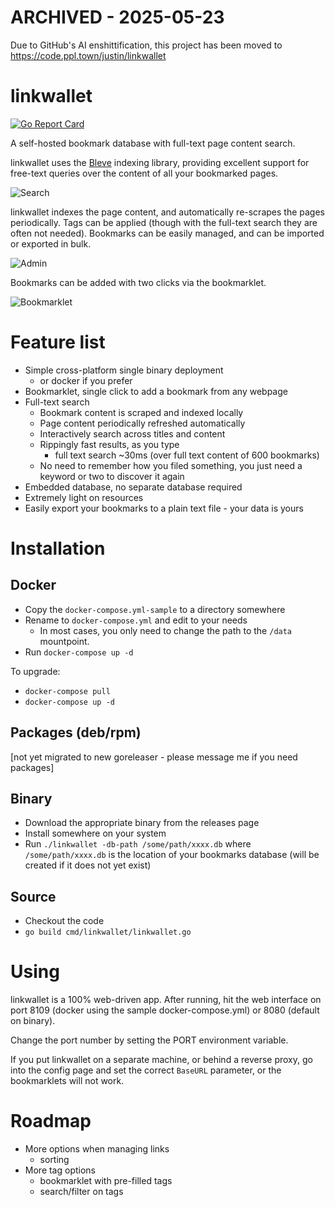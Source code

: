 
# ARCHIVED - 2025-05-23

Due to GitHub's AI enshittification, this project has been moved to https://code.ppl.town/justin/linkwallet

# linkwallet

[![Go Report Card](https://goreportcard.com/badge/github.com/tardisx/linkwallet)](https://goreportcard.com/report/github.com/tardisx/linkwallet)

A self-hosted bookmark database with full-text page content search.

linkwallet uses the [Bleve](https://blevesearch.com) indexing library, providing
excellent support for free-text queries over the content of all your bookmarked
pages.

![Search][screenshot_search]

linkwallet indexes the page content, and automatically re-scrapes the pages
periodically. Tags can be applied (though with the full-text search they are
often not needed). Bookmarks can be easily managed, and can be imported or
exported in bulk.

![Admin][screenshot_admin]

Bookmarks can be added with two clicks via the bookmarklet.

![Bookmarklet][screenshot_bookmarklet]

# Feature list

* Simple cross-platform single binary deployment
  * or docker if you prefer
* Bookmarklet, single click to add a bookmark from any webpage
* Full-text search
  * Bookmark content is scraped and indexed locally
  * Page content periodically refreshed automatically
  * Interactively search across titles and content
  * Rippingly fast results, as you type
    * full text search ~30ms (over full text content of 600 bookmarks)
  * No need to remember how you filed something, you just need a keyword
    or two to discover it again
* Embedded database, no separate database required
* Extremely light on resources
* Easily export your bookmarks to a plain text file - your data is yours

# Installation

## Docker

* Copy the `docker-compose.yml-sample` to a directory somewhere
* Rename to `docker-compose.yml` and edit to your needs
  * In most cases, you only need to change the path to the `/data`
    mountpoint.
* Run `docker-compose up -d`

To upgrade:

* `docker-compose pull`
* `docker-compose up -d`

## Packages (deb/rpm)

[not yet migrated to new goreleaser - please message me if you need packages]

## Binary

* Download the appropriate binary from the releases page
* Install somewhere on your system
* Run `./linkwallet -db-path /some/path/xxxx.db` where `/some/path/xxxx.db`
  is the location of your bookmarks database (will be created if it does not yet exist)

## Source

* Checkout the code
* `go build cmd/linkwallet/linkwallet.go`

# Using

linkwallet is a 100% web-driven app. After running, hit the web interface
on port 8109 (docker using the sample docker-compose.yml) or 8080 (default
on binary).

Change the port number by setting the PORT environment variable.

If you put linkwallet on a separate machine, or behind a reverse proxy,
go into the config page and set the correct `BaseURL` parameter, or the bookmarklets
will not work.

# Roadmap

* More options when managing links
  * sorting
* More tag options
  * bookmarklet with pre-filled tags
  * search/filter on tags

[screenshot_search]: https://raw.githubusercontent.com/tardisx/linkwallet/main/screenshot_search.png
[screenshot_admin]: https://raw.githubusercontent.com/tardisx/linkwallet/main/screenshot_admin.png
[screenshot_bookmarklet]: https://raw.githubusercontent.com/tardisx/linkwallet/main/screenshot_bookmarklet.png

